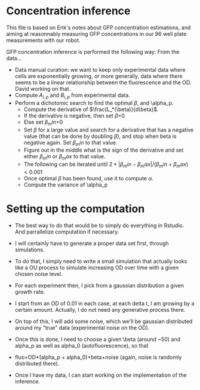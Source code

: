 # Concentration inference

This file is based on Erik's notes about GFP concentration estimations, and aiming at reasonnably measuring GFP concentrations in our 96 well plate measurements with our robot.

GFP concentration inference is performed the following way:
From the data...

- Data manual curation: we want to keep only experimental data where cells are exponentially growing, or more generally, data where there seems to be a linear relationship between the fluorescence and the OD. David working on that.
- Compute $A_{i,p}$ and $B_{i,p}$ from experimental data.
- Perform a dichotomic search to find the optimal $\beta$, and \alpha_p.
  - Compute the derivative of $\frac{L_*(\beta)}{d\beta}$.
  - If the derivative is negative, then set $\beta$=0
  - Else set $\beta_min$=0
  - Set $\beta$ for a large value and search for a derivative that has a negative value (that can be done by doubling $\beta$), and stop when beta is negative again. Set $\beta_min$ to that value.
  - Figure out in the middle what is the sign of the derivative and set either $\beta_min$ or $\beta_max$ to that value.
  - The following can be iterated until $2*|\beta_min-\beta_max|/(\beta_min+\beta_max) < 0.001$
  - Once optimal $\beta$ has been found, use it to compute $\alpha$.
  - Compute the variance of \alpha_p


# Setting up the computation

- The best way to do that would be to simply do everything in Rstudio. And parrallelize computation if necessary.
- I will certainly have to generate a proper data set first, through simulations.

- To do that, I simply need to write a small simulation that actually looks like a OU process to simulate increasing OD over time with a given chosen noise level.

- For each experiment then, I pick from a gaussian distribution a given growth rate.
- I start from an OD of 0.01 in each case, at each delta t, I am growing by a certain amount. Actually, I do not need any generative process there. 
- On top of this, I will add some noise, which we'll be gaussian distributed around my "true" data (experimental noise on the OD).

- Once this is done, I need to choose a given \beta (around ~50) and alpha_p as well as alpha_0 (autofluorescence), so that
- fluo=OD*(alpha_p + alpha_0)+beta+noise (again, noise is randomly distributed there).

- Once I have my data, I can start working on the implementation of the inference.



